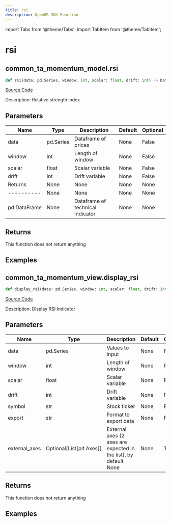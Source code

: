 ```yaml
---
title: rsi
description: OpenBB SDK Function
---
```


import Tabs from '@theme/Tabs';
import TabItem from '@theme/TabItem';

# rsi

<Tabs>
<TabItem value="model" label="Model" default>

## common_ta_momentum_model.rsi

```python title='openbb_terminal/common/technical_analysis/momentum_model.py'
def rsi(data: pd.Series, window: int, scalar: float, drift: int) -> DataFrame:
```
[Source Code](https://github.com/OpenBB-finance/OpenBBTerminal/tree/main/openbb_terminal/common/technical_analysis/momentum_model.py#L93)

Description: Relative strength index

## Parameters

| Name | Type | Description | Default | Optional |
| ---- | ---- | ----------- | ------- | -------- |
| data | pd.Series | Dataframe of prices | None | False |
| window | int | Length of window | None | False |
| scalar | float | Scalar variable | None | False |
| drift | int | Drift variable | None | False |
| Returns | None | None | None | None |
| ---------- | None | None | None | None |
| pd.DataFrame | None | Dataframe of technical indicator | None | None |

## Returns

This function does not return anything

## Examples



</TabItem>
<TabItem value="view" label="View">

## common_ta_momentum_view.display_rsi

```python title='openbb_terminal/common/technical_analysis/momentum_view.py'
def display_rsi(data: pd.Series, window: int, scalar: float, drift: int, symbol: str, export: str, external_axes: Optional[List[matplotlib.axes._axes.Axes]]) -> None:
```
[Source Code](https://github.com/OpenBB-finance/OpenBBTerminal/tree/main/openbb_terminal/common/technical_analysis/momentum_view.py#L219)

Description: Display RSI Indicator

## Parameters

| Name | Type | Description | Default | Optional |
| ---- | ---- | ----------- | ------- | -------- |
| data | pd.Series | Values to input | None | False |
| window | int | Length of window | None | False |
| scalar | float | Scalar variable | None | False |
| drift | int | Drift variable | None | False |
| symbol | str | Stock ticker | None | False |
| export | str | Format to export data | None | False |
| external_axes | Optional[List[plt.Axes]] | External axes (2 axes are expected in the list), by default None | None | True |

## Returns

This function does not return anything

## Examples



</TabItem>
</Tabs>